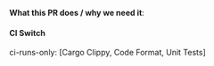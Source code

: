 <!--  Thanks for sending a pull request! -->
<!--  Have I run `make ci`? -->

**What this PR does / why we need it**:


#### CI Switch

ci-runs-only: [Cargo Clippy, Code Format, Unit Tests]
